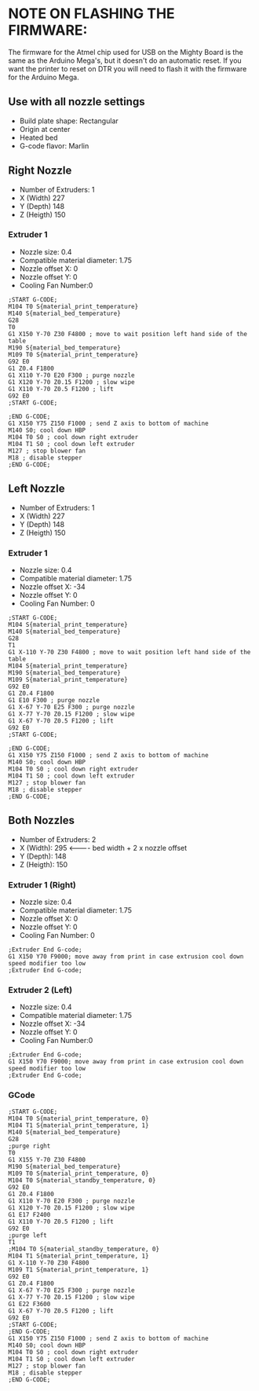 # NOTE ON FLASHING THE FIRMWARE:

The firmware for the Atmel chip used for USB on the Mighty Board is the same as the Arduino Mega's, but it doesn't do an automatic reset. If you want the printer to reset on DTR you will need to flash it with the firmware for the Arduino Mega.

## Use with all nozzle settings

- Build plate shape: Rectangular
- Origin at center
- Heated bed
- G-code flavor: Marlin

## Right Nozzle

- Number of Extruders: 1
- X (Width) 227
- Y (Depth) 148
- Z (Heigth) 150

### Extruder 1
- Nozzle size: 0.4
- Compatible material diameter: 1.75
- Nozzle offset X: 0
- Nozzle offset Y: 0
- Cooling Fan Number:0

```gcode
;START G-CODE;
M104 T0 S{material_print_temperature}
M140 S{material_bed_temperature}
G28
T0
G1 X150 Y-70 Z30 F4800 ; move to wait position left hand side of the table
M190 S{material_bed_temperature}
M109 T0 S{material_print_temperature}
G92 E0
G1 Z0.4 F1800
G1 X110 Y-70 E20 F300 ; purge nozzle
G1 X120 Y-70 Z0.15 F1200 ; slow wipe
G1 X110 Y-70 Z0.5 F1200 ; lift
G92 E0
;START G-CODE;

;END G-CODE;
G1 X150 Y75 Z150 F1000 ; send Z axis to bottom of machine
M140 S0; cool down HBP
M104 T0 S0 ; cool down right extruder
M104 T1 S0 ; cool down left extruder
M127 ; stop blower fan
M18 ; disable stepper
;END G-CODE;
```

## Left Nozzle

- Number of Extruders: 1
- X (Width) 227
- Y (Depth) 148
- Z (Heigth) 150

### Extruder 1
- Nozzle size: 0.4
- Compatible material diameter: 1.75
- Nozzle offset X: -34
- Nozzle offset Y: 0
- Cooling Fan Number: 0

```gcode
;START G-CODE;
M104 S{material_print_temperature}
M140 S{material_bed_temperature}
G28
T1
G1 X-110 Y-70 Z30 F4800 ; move to wait position left hand side of the table
M104 S{material_print_temperature}
M190 S{material_bed_temperature}
M109 S{material_print_temperature}
G92 E0
G1 Z0.4 F1800
G1 E10 F300 ; purge nozzle
G1 X-67 Y-70 E25 F300 ; purge nozzle
G1 X-77 Y-70 Z0.15 F1200 ; slow wipe
G1 X-67 Y-70 Z0.5 F1200 ; lift
G92 E0
;START G-CODE;

;END G-CODE;
G1 X150 Y75 Z150 F1000 ; send Z axis to bottom of machine
M140 S0; cool down HBP
M104 T0 S0 ; cool down right extruder
M104 T1 S0 ; cool down left extruder
M127 ; stop blower fan
M18 ; disable stepper
;END G-CODE;
```

## Both Nozzles

- Number of Extruders: 2
- X (Width): 295 <---- bed width + 2 x nozzle offset
- Y (Depth): 148
- Z (Heigth): 150

### Extruder 1 (Right)

- Nozzle size: 0.4
- Compatible material diameter: 1.75
- Nozzle offset X: 0
- Nozzle offset Y: 0
- Cooling Fan Number: 0

```gcode
;Extruder End G-code;
G1 X150 Y70 F9000; move away from print in case extrusion cool down speed modifier too low
;Extruder End G-code;
```

### Extruder 2 (Left)
- Nozzle size: 0.4
- Compatible material diameter: 1.75
- Nozzle offset X: -34
- Nozzle offset Y: 0
- Cooling Fan Number:0

```gcode
;Extruder End G-code;
G1 X150 Y70 F9000; move away from print in case extrusion cool down speed modifier too low
;Extruder End G-code;
```

### GCode

```gcode
;START G-CODE;
M104 T0 S{material_print_temperature, 0}
M104 T1 S{material_print_temperature, 1}
M140 S{material_bed_temperature}
G28
;purge right
T0
G1 X155 Y-70 Z30 F4800
M190 S{material_bed_temperature}
M109 T0 S{material_print_temperature, 0}
M104 T0 S{material_standby_temperature, 0}
G92 E0
G1 Z0.4 F1800
G1 X110 Y-70 E20 F300 ; purge nozzle
G1 X120 Y-70 Z0.15 F1200 ; slow wipe
G1 E17 F2400
G1 X110 Y-70 Z0.5 F1200 ; lift
G92 E0
;purge left
T1
;M104 T0 S{material_standby_temperature, 0}
M104 T1 S{material_print_temperature, 1}
G1 X-110 Y-70 Z30 F4800
M109 T1 S{material_print_temperature, 1}
G92 E0
G1 Z0.4 F1800
G1 X-67 Y-70 E25 F300 ; purge nozzle
G1 X-77 Y-70 Z0.15 F1200 ; slow wipe
G1 E22 F3600
G1 X-67 Y-70 Z0.5 F1200 ; lift
G92 E0
;START G-CODE;
;END G-CODE;
G1 X150 Y75 Z150 F1000 ; send Z axis to bottom of machine
M140 S0; cool down HBP
M104 T0 S0 ; cool down right extruder
M104 T1 S0 ; cool down left extruder
M127 ; stop blower fan
M18 ; disable stepper
;END G-CODE;
```
